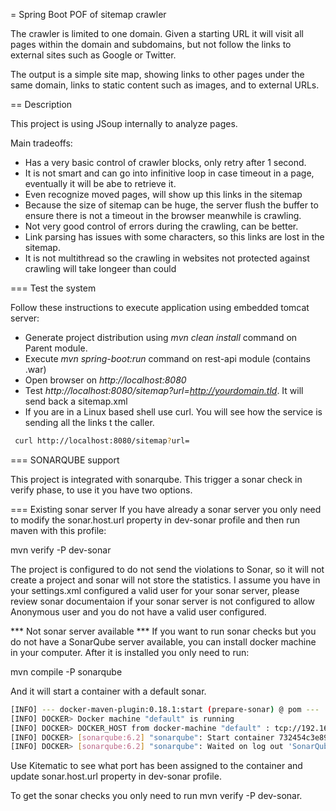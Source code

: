 = Spring Boot POF of sitemap crawler

The crawler is limited to one domain. Given a starting URL it will visit all pages within the domain and subdomains, but not follow the links to external sites such as Google or Twitter.

The output is a simple site map, showing links to other pages under the same domain, links to static content such as images, and to external URLs.

== Description

This project is using JSoup internally to analyze pages.

Main tradeoffs:

- Has a very basic control of crawler blocks, only retry after 1 second.
- It is not smart and can go into infinitive loop in case timeout in a page, eventually it will be abe to retrieve it.
- Even recognize moved pages, will show up this links in the sitemap
- Because the size of sitemap can be huge, the server flush the buffer to ensure there is not a timeout in the browser meanwhile is crawling.
- Not very good control of errors during the crawling, can be better.
- Link parsing has issues with some characters, so this links are lost in the sitemap.
- It is not multithread so the crawling in websites not protected against crawling will take longeer than could

=== Test the system

Follow these instructions to execute application using embedded tomcat server:

* Generate project distribution using *mvn clean install* command on Parent
  module.
* Execute *mvn spring-boot:run* command on rest-api module (contains .war)
* Open browser on *http://localhost:8080*
* Test *http://localhost:8080/sitemap?url=http://yourdomain.tld*. It will send back a sitemap.xml
* If you are in a Linux based shell use curl. You will see how the service is sending all the links t the caller.
```sh
 curl http://localhost:8080/sitemap?url=
```

=== SONARQUBE support

This project is integrated with sonarqube. This trigger a sonar check in verify phase, to use it you have two options.


=== Existing sonar server
If you have already a sonar server you only need to modify the sonar.host.url property in dev-sonar profile and then run maven with this profile:

mvn verify -P dev-sonar

The project is configured to do not send the violations to Sonar, so it will not create a project and sonar will not store the statistics. I assume you have in your settings.xml configured a valid user for your sonar server, please review sonar documentaion if your sonar server is not configured to allow Anonymous user and you do not have a valid user configured.

*** Not sonar server available ***
If you want to run sonar checks but you do not have a SonarQube server available, you can install docker machine in your computer. After it is installed you only need to run:

mvn compile -P sonarqube

And it will start a container with a default sonar.

```sh
[INFO] --- docker-maven-plugin:0.18.1:start (prepare-sonar) @ pom ---
[INFO] DOCKER> Docker machine "default" is running
[INFO] DOCKER> DOCKER_HOST from docker-machine "default" : tcp://192.168.99.100:2376
[INFO] DOCKER> [sonarqube:6.2] "sonarqube": Start container 732454c3e89b
[INFO] DOCKER> [sonarqube:6.2] "sonarqube": Waited on log out 'SonarQube is up' 41801 ms
```

Use Kitematic to see what port has been assigned to the container and update sonar.host.url property in dev-sonar profile.

To get the sonar checks you only need to run mvn verify -P dev-sonar.